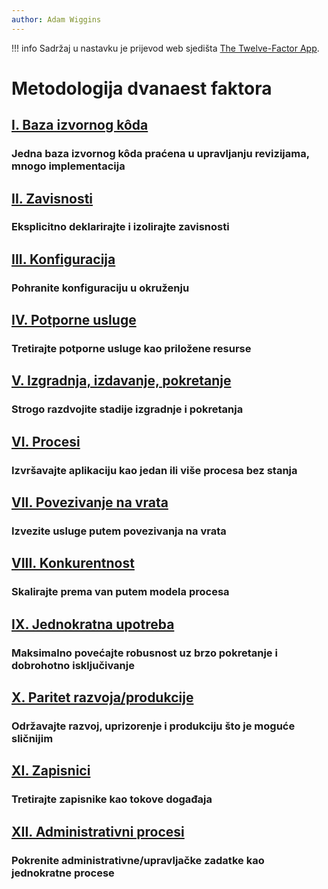 ```yaml
---
author: Adam Wiggins
---
```


!!! info
    Sadržaj u nastavku je prijevod web sjedišta [The Twelve-Factor App](https://12factor.net/).

Metodologija dvanaest faktora
=============================

## [I. Baza izvornog kôda](codebase.md)
### Jedna baza izvornog kôda praćena u upravljanju revizijama, mnogo implementacija

## [II. Zavisnosti](dependencies.md)
### Eksplicitno deklarirajte i izolirajte zavisnosti

## [III. Konfiguracija](config.md)
### Pohranite konfiguraciju u okruženju

## [IV. Potporne usluge](backing-services.md)
### Tretirajte potporne usluge kao priložene resurse

## [V. Izgradnja, izdavanje, pokretanje](build-release-run.md)
### Strogo razdvojite stadije izgradnje i pokretanja

## [VI. Procesi](processes.md)
### Izvršavajte aplikaciju kao jedan ili više procesa bez stanja

## [VII. Povezivanje na vrata](port-binding.md)
### Izvezite usluge putem povezivanja na vrata

## [VIII. Konkurentnost](concurrency.md)
### Skalirajte prema van putem modela procesa

## [IX. Jednokratna upotreba](disposability.md)
### Maksimalno povećajte robusnost uz brzo pokretanje i dobrohotno isključivanje

## [X. Paritet razvoja/produkcije](dev-prod-parity.md)
### Održavajte razvoj, uprizorenje i produkciju što je moguće sličnijim

## [XI. Zapisnici](logs.md)
### Tretirajte zapisnike kao tokove događaja

## [XII. Administrativni procesi](admin-processes.md)
### Pokrenite administrativne/upravljačke zadatke kao jednokratne procese

